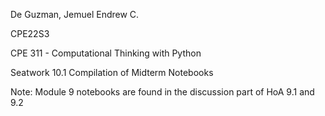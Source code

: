 De Guzman, Jemuel Endrew C.

CPE22S3

CPE 311 - Computational Thinking with Python

Seatwork 10.1 Compilation of Midterm Notebooks

Note: Module 9 notebooks are found in the discussion part of HoA 9.1 and 9.2
